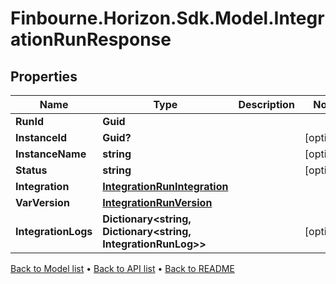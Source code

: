 # Finbourne.Horizon.Sdk.Model.IntegrationRunResponse

## Properties

Name | Type | Description | Notes
------------ | ------------- | ------------- | -------------
**RunId** | **Guid** |  | 
**InstanceId** | **Guid?** |  | [optional] 
**InstanceName** | **string** |  | [optional] 
**Status** | **string** |  | [optional] 
**Integration** | [**IntegrationRunIntegration**](IntegrationRunIntegration.md) |  | 
**VarVersion** | [**IntegrationRunVersion**](IntegrationRunVersion.md) |  | 
**IntegrationLogs** | **Dictionary&lt;string, Dictionary&lt;string, IntegrationRunLog&gt;&gt;** |  | [optional] 

[Back to Model list](../README.md#documentation-for-models) &#8226; [Back to API list](../README.md#documentation-for-api-endpoints) &#8226; [Back to README](../README.md)

